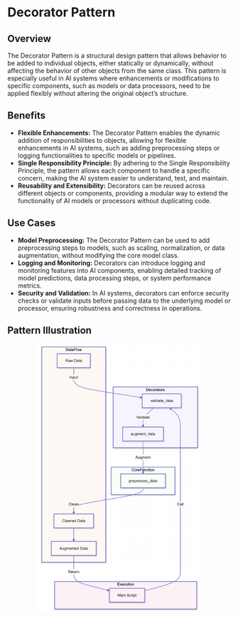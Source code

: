 # Decorator Pattern

## Overview

The Decorator Pattern is a structural design pattern that allows behavior to be added to individual objects, either statically or dynamically, without affecting the behavior of other objects from the same class. This pattern is especially useful in AI systems where enhancements or modifications to specific components, such as models or data processors, need to be applied flexibly without altering the original object’s structure.

## Benefits

- **Flexible Enhancements:** The Decorator Pattern enables the dynamic addition of responsibilities to objects, allowing for flexible enhancements in AI systems, such as adding preprocessing steps or logging functionalities to specific models or pipelines.
- **Single Responsibility Principle:** By adhering to the Single Responsibility Principle, the pattern allows each component to handle a specific concern, making the AI system easier to understand, test, and maintain.
- **Reusability and Extensibility:** Decorators can be reused across different objects or components, providing a modular way to extend the functionality of AI models or processors without duplicating code.

## Use Cases

- **Model Preprocessing:** The Decorator Pattern can be used to add preprocessing steps to models, such as scaling, normalization, or data augmentation, without modifying the core model class.
- **Logging and Monitoring:** Decorators can introduce logging and monitoring features into AI components, enabling detailed tracking of model predictions, data processing steps, or system performance metrics.
- **Security and Validation:** In AI systems, decorators can enforce security checks or validate inputs before passing data to the underlying model or processor, ensuring robustness and correctness in operations.

## Pattern Illustration

<div align="center">
  <img src="./../../../img/04_decorator.png" alt="Decorator Pattern" style="width: 75%; height: auto;">
</div>
